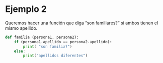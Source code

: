 # Ejemplo 2
Queremos hacer una función que diga “son familiares?” si ambos tienen el mismo apellido.
```python
def familia (persona1, persona2):
    if (persona1.apellido == persona2.apellido):
        print( "son familia?")
    else:
        print("apellidos diferentes")

```
